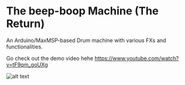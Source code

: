 # The beep-boop Machine (The Return)
An Arduino/MaxMSP-based Drum machine with various FXs and functionalities.

Go check out the demo video hehe https://www.youtube.com/watch?v=tF9qm_goUXg

![alt text](https://github.com/ptalbot9/The-beep-boop-Machine-The-Return-/blob/main/The%20Hardware%20Setup.jpg)
